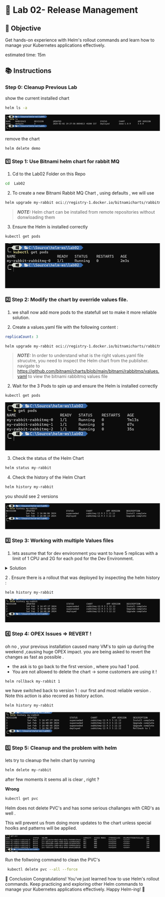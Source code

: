 # 🚀 Lab 02- Release Management

## 🎯 Objective
Get hands-on experience with Helm's rollout commands and learn how to manage your Kubernetes applications effectively.

estimated time: 15m


## 📚 Instructions

### Step 0: Cleanup Previous Lab

show the current installed chart

```bash
helm ls -a
```

![helm](../images/helm1.png)

remove the chart

```bash
helm delete demo
```

### 1️⃣ Step 1: Use Bitnami helm chart for rabbit MQ

1. Cd to the Lab02 Folder on this Repo

```bash
cd  Lab02
```

2. To create a new Bitnami Rabbit MQ Chart , using defaults , we will use 

```bash
helm upgrade my-rabbit oci://registry-1.docker.io/bitnamicharts/rabbitmq --install
```

> **_NOTE:_**
> Helm chart can be installed from remote repositories without donwloading them

3. Ensure the Helm is installed correctly 

```bash
kubectl get pods
```
![rabbit1](../images/rabbit1.png)

### 2️⃣ Step 2: Modify the chart by override values file.

1. we shall now add more pods to the statefull set to make it more reliable solution.

2. Create a values.yaml file with the following content :

```yaml
replicaCount: 3
```

```bash
helm upgrade my-rabbit oci://registry-1.docker.io/bitnamicharts/rabbitmq -f values.yaml --install
```

> **_NOTE:_**
> In order to understand what is the right values.yaml file strucutre, you need to inspect the Helm chart from the publisher.
> navigate to https://github.com/bitnami/charts/blob/main/bitnami/rabbitmq/values.yaml to view the bitnami rabbitmq values file

2. Wait for the 3 Pods to spin up and ensure the Helm is installed correctly 

```bash
kubectl get pods
```
![rabbit2](../images/rabbit2.png)

3. Check the status of the Helm Chart

```bash
helm status my-rabbit
```

4. Check the history of the Helm Chart

```bash
helm history my-rabbit
```
you should see 2 versions

![versions](../images/rabbit_versions.png)

### 3️⃣ Step 3: Working with multiple Values files

1. lets assume that for dev environment you want to have 5 replicas with a limit of 1 CPU and 2G for each pod for the Dev Environment.

<details>
   <summary>Solution</summary>
   Add another values file called dev.values.yaml with the following content 
   
   ```yaml
   replicaCount: 5
   resources:
      limits:
         cpu: 1000m
         memory: 2Gi
   ```
   Then run the following command 

   ```bash
   helm upgrade my-rabbit oci://registry-1.docker.io/bitnamicharts/rabbitmq --values values.yaml --values dev.values.yaml --install
   ```
</details>

2 . Ensure there is a rollout that was deployed by inspecting the helm history : 

```bash
helm history my-rabbit
```
![history](../images/helm_history.png)

### 4️⃣ Step 4: OPEX Issues => REVERT !

oh no , your previous installation caused many VM's to spin up during the weekend ,causing huge OPEX impact.
you are being asked to revert the changes as fast as possible . 

- the ask is to go back to the first version , where you had 1 pod.
- You are not allowed to delete the chart -> some customers are using it !

```bash
helm rollback my-rabbit 1
```

we have switched back to version 1 : our first and most reliable version .
Note this action is also recored as history action.

```bash
helm history my-rabbit
```

![history2](../images/helm_history2.png)


### 5️⃣ Step 5: Cleanup and the problem with helm

lets try to cleanup the helm chart by running 

```bash
helm delete my-rabbit
```

after few moments it seems all is clear , right ? 

**Wrong**

```bash
kubectl get pvc
```

Helm does not delete PVC's and has some serious challanges with CRD's as well .

This will prevent us from doing more updates to the chart unless special hoolks and patterns will be applied.

![PVCS](../images/pvc.png)

Run the follwoing command to clean the PVC's 

```bash
 kubectl delete pvc --all --force
 ```
 
 🎉 Conclusion
Congratulations! You've just learned how to use Helm's rollout commands. Keep practicing and exploring other Helm commands to manage your Kubernetes applications effectively. Happy Helm-ing! 🚀